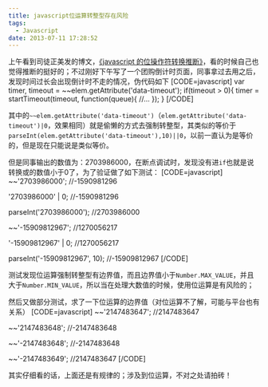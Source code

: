 ```yaml
---
title: javascript位运算转整型存在风险
tags:
  - Javascript
date: 2013-07-11 17:28:52
---
```


上午看到司徒正美发的博文，[《javascript 的位操作符转换推断》](http://www.cnblogs.com/rubylouvre/p/3183616.html)，看的时候自己也觉得推断的挺好的；不过刚好下午写了一个团购倒计时页面，同事拿过去用之后，发现时间过长会出现倒计时不走的情况，伪代码如下
[CODE=javascript]
var timer, timeout = ~~elem.getAttribute('data-timeout');
if(timeout > 0){
	timer = startTimeout(timeout, function(queue){
		//...
	});
}
[/CODE]

其中的`~~elem.getAttribute('data-timeout')`（`elem.getAttribute('data-timeout')|0`，效果相同）就是偷懒的方式去强制转整型，其类似的等价于`parseInt(elem.getAttribute('data-timeout'),10)||0`，以前一直认为是等价的，但是现在只能说是类似等价。

但是同事输出的数值为：2703986000，在断点调试时，发现没有进`if`也就是说转换或的数值小于0了，为了验证做了如下测试：
[CODE=javascript]
~~'2703986000'; //-1590981296

'2703986000' | 0; //-1590981296

parseInt('2703986000'); //2703986000

~~'-15909812967'; //1270056217

'-15909812967' | 0; //1270056217

parseInt('-15909812967', 10); //-15909812967
[/CODE]

测试发现位运算强制转整型有边界值，而且边界值小于`Number.MAX_VALUE`，并且大于`Number.MIN_VALUE`，所以当在处理大数值的时候，使用位运算是有风险的；

然后又做部分测试，求了一下位运算的边界值（对位运算不了解，可能与平台也有关系）
[CODE=javascript]
~~'2147483647'; //2147483647

~~'2147483648'; //-2147483648

~~'-2147483648'; //-2147483648

~~'-2147483649'; //2147483647
[/CODE]

其实仔细看的话，上面还是有规律的；涉及到位运算，不对之处请拍砖！